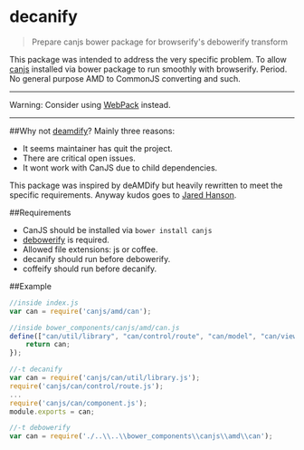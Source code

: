 decanify
========

> Prepare canjs bower package for browserify's debowerify transform


This package was intended to address the very specific problem. To allow [canjs](http://canjs.com) installed via bower package to run smoothly with browserify. Period. No general purpose AMD to CommonJS converting and such.

***
Warning: Consider using [WebPack](https://github.com/webpack/webpack) instead.
***



##Why not [deamdify](https://github.com/jaredhanson/deamdify)?
Mainly three reasons:

- It seems maintainer has quit the project.
- There are critical open issues.
- It wont work with CanJS due to child dependencies.

This package was inspired by deAMDify but heavily rewritten to meet the specific requirements.
Anyway kudos goes to [Jared Hanson](https://github.com/jaredhanson).

##Requirements
- CanJS should be installed via `bower install canjs`
- [debowerify](https://github.com/eugeneware/debowerify) is required.
- Allowed file extensions: js or coffee. 
- decanify should run before debowerify.
- coffeify should run before decanify.

##Example

```javascript
//inside index.js
var can = require('canjs/amd/can');

//inside bower_components/canjs/amd/can.js
define(["can/util/library", "can/control/route", "can/model", "can/view/mustache", "can/component"], function(can) {
	return can;
});

//-t decanify
var can = require('canjs/can/util/library.js');
require('canjs/can/control/route.js');
...
require('canjs/can/component.js');
module.exports = can;

//-t debowerify
var can = require('./..\\..\\bower_components\\canjs\\amd\\can');

```

